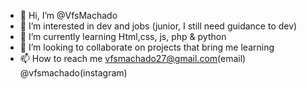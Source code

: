 - 👋 Hi, I’m @VfsMachado
- 👀 I’m interested in dev and jobs (junior, I still need guidance to dev)
- 🌱 I’m currently learning Html,css, js, php & python 
- 💞️ I’m looking to collaborate on projects that bring me learning
- 📫 How to reach me vfsmachado27@gmail.com(email) @vfsmachado(instagram)

<!---
VfsMachado/VfsMachado is a ✨ special ✨ repository because its `README.md` (this file) appears on your GitHub profile.
You can click the Preview link to take a look at your changes.
--->

